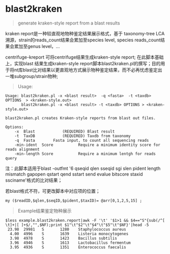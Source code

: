 # blast2kraken
> generate kraken-style report from a blast results

kraken report是一种较直观地物种鉴定结果展示格式，基于 taxonomy-tree LCA溯源，strain的reads_count结果会累加至species level, species reads_count结果会累加至genus level，...

centrifuge-kreport 可将centrifuge结果生成kraken-style report; 在此脚本基础上，实现blast 结果生成kraken-style report脚本blast2kraken.pl的撰写；目的用于将nt库blast比对结果以更直观地方式展示物种鉴定结果，而不必再忧虑鉴定出一堆subgroup/strain物种;

> Usage:
```
Usage: blast2kraken.pl -x <blast result>  -q <fasta>  -t <taxdb> OPTIONS  > <kraken-style.out>
       blast2kraken.pl -x <blast result> -t <taxdb> OPTIONS > <kraken-style.out>

blast2kraken.pl creates Kraken-style reports from blast out files.

Options:
    -x  Blast            (REQUIRED) Blast result
    -t  TaxDB            (REQUIRED) Taxdb from taxonomy
    -q  Fasta		 Fasta input, to count all sequencing reads
    -min-ident  Score           Require a minimum identity score for reads alignment
    -min-length Score           Require a minimum lentgh for reads query
```
注：此脚本适用于blast -outfmt '6 qseqid qlen sseqid sgi slen pident length mismatch gapopen qstart qend sstart send evalue bitscore staxid ssciname'格式的比对结果；

若blast格式不符，可更改脚本中对应项的位置；
```
my ($readID,$qlen,$seqID,$pident,$taxID)= @arr[0,1,2,5,15] ;
```
> Example结果鉴定物种展示
```
$less example.blast2kraken.report|awk -F '\t' '$1>1 && $4=="S"{sub(/^[ \t]+|[ ]+$/,"",$NF);print $1"\t"$2"\t"$4"\t"$5"\t"$NF}'|head -5
 23.98  29981   S       1280    Staphylococcus aureus
  4.00  4996    S       1639    Listeria monocytogenes
  3.98  4978    S       1423    Bacillus subtilis
  3.96  4946    S       1613    Lactobacillus fermentum
  3.95  4936    S       1351    Enterococcus faecalis
```
